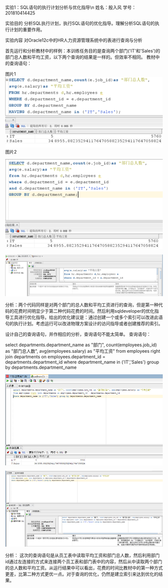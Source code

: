 实验1：SQL语句的执行计划分析与优化指导\n
姓名：殷入风 学号：201810414425

实验目的
分析SQL执行计划，执行SQL语句的优化指导。理解分析SQL语句的执行计划的重要作用。

实验内容
对Oracle12c中的HR人力资源管理系统中的表进行查询与分析

首先运行和分析教材中的样例：本训练任务目的是查询两个部门('IT'和'Sales')的部门总人数和平均工资，以下两个查询的结果是一样的。但效率不相同。 教材中的查询语句：

图片1
![Image text](https://github.com/ColorLenya/oracle/blob/main/oracle/img/1615821541118-1615866841634.png)
图片2

![Image text](https://github.com/ColorLenya/oracle/blob/main/oracle/img/1615821444031.png)

![Image text](https://github.com/ColorLenya/oracle/blob/main/oracle/img/1615863933567.png)

分析：两个代码同样是对两个部门的总人数和平均工资进行的查询，但是第一种代码的花费时间明显少于第二种代码花费的时间。然后利用sqldeveloper的优化指导工具进行优化指导。给出的优化建议是：通过创建一个或多个索引可以改进此语句的执行计划。考虑运行可以改进物理方案设计的访问指导或者创建推荐的索引。

设计自己的查询语句，并作相应的分析，查询语句不能太简单。 查询语句：

select departments.department_name as "部门", count(employees.job_id) as "部门总人数", avg(employees.salary) as "平均工资" from employees right join departments on employees.department_id = departments.department_id where department_name in ('IT','Sales') group by departments.department_name


![Image text](https://github.com/ColorLenya/oracle/blob/main/oracle/img/image-20210316115738022.png)


![Image text](https://github.com/ColorLenya/oracle/blob/main/oracle/img/image-20210316115758738.png)

分析： 这次的查询语句是从员工表中读取平均工资和部门总人数，然后利用部门id通过左连接的方式来连接两个员工表和部门表中的内容，然后从中读取两个部门的总人数和平均工资。从运行结果中可以看出，花费的时间比教材中的第一种方式更差，比第二种方式更优一点。对于查询的优化，仍然是建立索引来达到优化的结果。
